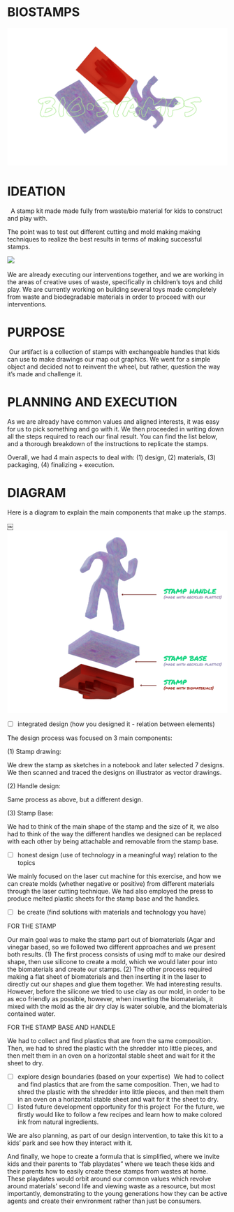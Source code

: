 # BIOSTAMPS

![](Title.png)

# IDEATION

  A stamp kit made made fully from waste/bio material for kids to construct and play with.  

The point was to test out different cutting and mold making making techniques to realize the best results in terms of making successful stamps.  

![](p1.png)

We are already executing our interventions together, and we are working in the areas of creative uses of waste, specifically in children’s toys and child play. We are currently working on building several toys made completely from waste and biodegradable materials in order to proceed with our interventions.


# PURPOSE

 Our artifact is a collection of stamps with exchangeable handles that kids can use to make drawings our map out graphics. We went for a simple object and decided not to reinvent the wheel, but rather, question the way it’s made and challenge it.

# PLANNING AND EXECUTION

As we are already have common values and aligned interests, it was easy for us to pick something and go with it. We then proceeded in writing down all the steps required to reach our final result. You can find the list below, and a thorough breakdown of the instructions to replicate the stamps.

Overall, we had 4 main aspects to deal with: (1) design, (2) materials, (3) packaging, (4) finalizing + execution.

# DIAGRAM

Here is a diagram to explain the main components that make up the stamps.

￼![](Diagram01.png)


- [ ] integrated design (how you designed it - relation between elements)

The design process was focused on 3 main components:

(1) Stamp drawing:

We drew the stamp as sketches in a notebook and later selected 7 designs. We then scanned and traced the designs on illustrator as vector drawings.

(2) Handle design:

Same process as above, but a different design.

(3) Stamp Base:

We had to think of the main shape of the stamp and the size of it, we also had to think of the way the different handles we designed can be replaced with each other by being attachable and removable from the stamp base.

- [ ] honest design (use of technology in a meaningful way) relation to the topics

We mainly focused on the laser cut machine for this exercise, and how we can create molds (whether negative or positive) from different materials through the laser cutting technique. We had also employed the press to produce melted plastic sheets for the stamp base and the handles.

- [ ] be create (find solutions with materials and technology you have)

FOR THE STAMP

Our main goal was to make the stamp part out of biomaterials (Agar and vinegar based, so we followed two different approaches and we present both results. (1) The first process consists of using mdf to make our desired shape, then use silicone to create a mold, which we would later pour into the biomaterials and create our stamps. (2) The other process required making a flat sheet of biomaterials and then inserting it in the laser to directly cut our shapes and glue them together. We had interesting results.  However, before the silicone we tried to use clay as our mold, in order to be as eco friendly as possible, however, when inserting the biomaterials, it mixed with the mold as the air dry clay is water soluble, and the biomaterials contained water.

FOR THE STAMP BASE AND HANDLE

We had to collect and find plastics that are from the same composition. Then, we had to shred the plastic with the shredder into little pieces, and then melt them in an oven on a horizontal stable sheet and wait for it the sheet to dry.

- [ ] explore design boundaries (based on your expertise)  We had to collect and find plastics that are from the same composition. Then, we had to shred the plastic with the shredder into little pieces, and then melt them in an oven on a horizontal stable sheet and wait for it the sheet to dry. 
- [ ] listed future development opportunity for this project 
For the future, we firstly would like to follow a few recipes and learn how to make colored ink from natural ingredients.

We are also planning, as part of our design intervention, to take this kit to a kids’ park and see how they interact with it.

And finally, we hope to create a formula that is simplified, where we invite kids and their parents to “fab playdates” where we teach these kids and their parents how to easily create these stamps from wastes at home. These playdates would orbit around our common values which revolve around materials’ second life and viewing waste as a resource, but most importantly, demonstrating to the young generations how they can be active agents and create their environment rather than just be consumers.
